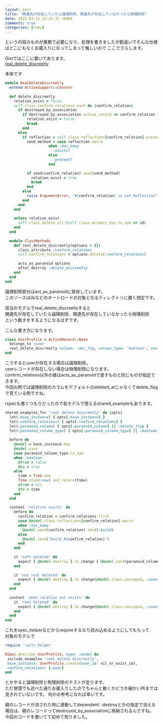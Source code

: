 ```yaml
---
layout: post
title: "関連先が存在していたら論理削除、関連先が存在していなかったら物理削除"
date: 2015-03-13 22:21:31 +0900
comments: true
categories: [ruby]
---
```


という内容のものが業務で必要になり、処理を書きましたが勘違いでそんな仕様はどこにもなくお蔵入りになってしまって悔しいので
ここでさらします。

Gistではここに置いてあります。  
[real_delete_discreetly](https://gist.github.com/YoshitsuguFujii/e86d1f208a594ae4effa)

本体です
```ruby 
module RealDeleteDiscreetly
  extend ActiveSupport::Concern
 
  def delete_discreetly
    relation_exist = false
    self.class.confirm_relations.each do |confirm_relation|
      if destroyed_by_association
        if destroyed_by_association.active_record == confirm_relation.to_s.classify.constantize
          relation_exist = false
          break
        end
      else
        if reflection = self.class.reflections[confirm_relation].presence
          send_method = case reflection.macro
                    when :has_many
                      :exists?
                    else
                      :present?
                    end
 
          if send(confirm_relation).send(send_method)
            relation_exist = true
            break
          end
        else
          raise ArgumentError, "#{confirm_relation} is not Reflection"
        end
      end
    end
 
    unless relation_exist
      self.class.delete_all!(self.class.primary_key.to_sym => id)
    end
  end
 
  module ClassMethods
    def real_delete_discreetly(options = {})
      class_attribute :confirm_relations
      self.confirm_relations = options.delete(:confirm_relations)
 
      acts_as_paranoid options
      after_destroy :delete_discreetly
    end
  end
end
```

論理削除部分はact_as_paranoidに依存しています。  
このソースはlibなどのオートロードの対象となるディレクトリに置く想定です。

該当のモデルでreal_delete_discreetlyすると  
関連先が存在していたら論理削除、関連先が存在していなかったら物理削除  
という動きをするようになるはずです。 

こんな書き方になります。

```ruby
class UserProfile < ActiveRecord::Base
  belongs_to :user
  real_delete_discreetly column: :del_flg, column_type: 'boolean', confirm_relations: [:user]
end
```

こうするとuserが存在する場合は論理削除。  
userレコードが存在しない場合は物理削除になります。  
confirm_relations以外の値はacts_as_paranoidで渡すものと同じものが指定できます。  
今回の例では論理削除のカラムをデフォルトのdeleted_atじゃなくてdelete_flagで見ている例ですね。

rspecも書くつもりだったので各モデルで使えるshared_exampleもあります。

```ruby
shared_examples_for 'real delete discreetly' do |opts|
  let(:base_instance) { opts[:base_instance] }
  let(:confirm_relations) { opts[:confirm_relations] }
  let(:paranoid_column) { opts[:paranoid_column] || :delete_flag }
  let(:paranoid_column_type) { opts[:paranoid_column_type] || :boolean }
 
  before do
    @model = base_instance.dup
    @model.save
    case paranoid_column_type.to_sym
    when :boolean
      @from = false
      @to = true
    else
      time = Time.now
      Time.stub(:now).and_return(time)
      @from = nil
      @to = time
    end
  end
 
  context 'relation exists' do
    before do
      confirm_relation = confirm_relations.first
      case @model.class.reflections[confirm_relation].macro
      when :has_many
        @model.send(confirm_relation).send(:build)
      else
        @model.send("build_#{confirm_relation}")
      end
    end
 
    it 'soft deleted' do
      expect { @model.destroy }.to change { @model.send(paranoid_column) }.from(@from).to(@to)
    end
 
    it 'not real deleted' do
      expect { @model.destroy }.to change(@model.class.unscoped, :count).by(0)
    end
  end
 
  context 'when relation not exists' do
    it 'real deleted' do
      expect { @model.destroy }.to change(@model.class.unscoped, :count).by(-1)
    end
  end
end
```

これをspec_helperなどからrequireするなり読み込めるようにしてもらって  
対象のモデルで

```ruby
require 'rails_helper'
 
RSpec.describe UserProfile, type: :model do
 include_examples 'real delete discreetly',
 base_instance: UserProfile.create(user_id: nil_or_exist_id),
 confirm_relations: [:user]
end
```

とかやると論理削除と物理削除のテストが走ります。  
ただ冒頭でも述べた通りお蔵入りしたのでちゃんと動くかどうか細かい所までは見きれていないです。
何かの参考になれば幸いです。

親のレコードが消された時に連動してdependent: :destroyとかの指定で消える場合は、親のレコードってdestroyed_by_associationに格納されるんですね。  
今回のコードを書いてて初めて知りました。

